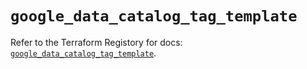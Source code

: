# `google_data_catalog_tag_template`

Refer to the Terraform Registory for docs: [`google_data_catalog_tag_template`](https://www.terraform.io/docs/providers/google/r/data_catalog_tag_template).
